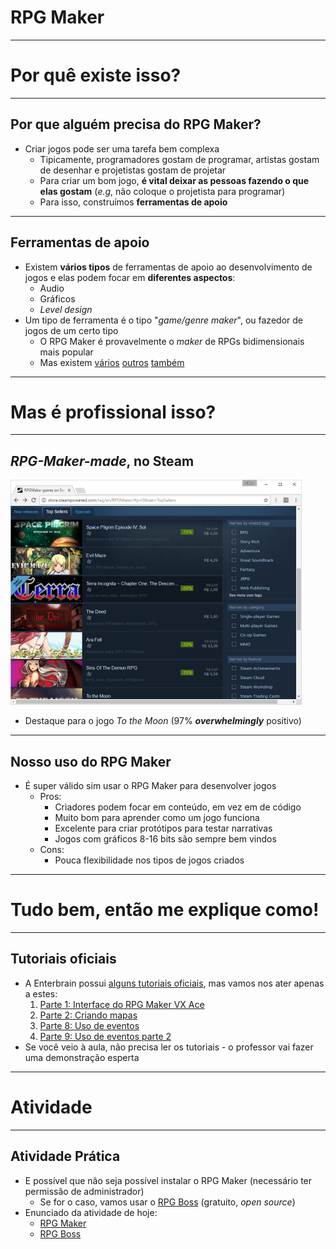 <!--
backdrop: rpgmaker-sand
-->

# RPG Maker

---
# Por quê existe isso?

---
## Por que alguém precisa do RPG Maker?

- Criar jogos pode ser uma tarefa bem complexa
  - Tipicamente, programadores gostam de programar, artistas gostam de desenhar e projetistas gostam de projetar
  - Para criar um bom jogo, **é vital deixar as pessoas fazendo o que elas gostam** (_e.g_, não coloque o projetista para programar)
  - Para isso, construímos **ferramentas de apoio**

---
## Ferramentas de apoio

- Existem **vários tipos** de ferramentas de apoio ao desenvolvimento de jogos e elas podem focar em **diferentes aspectos**:
  - Audio
  - Gráficos
  - _Level design_
- Um tipo de ferramenta é o tipo "_game/genre maker_", ou fazedor de jogos de um certo tipo
  - O RPG Maker é provavelmente o _maker_ de RPGs bidimensionais mais popular
   - Mas existem [vários][rpg-boss] [outros][tool-rpgtoolkit] [também][tool-ggmaker]

[rpg-boss]: http://rpgboss.com/
[tool-rpgtoolkit]: http://rpgtoolkit.net/home
[tool-ggmaker]: http://ggmaker.com/

---
# Mas é profissional isso?

---
## _RPG-Maker-made_, no Steam

[![](../../images/steam-rpgmaker-tagged-games.png)][steam-rpgmaker-tagged-games]

- Destaque para o jogo _To the Moon_ (97% _**overwhelmingly**_ positivo)

[steam-rpgmaker-tagged-games]: http://store.steampowered.com/tag/en/RPGMaker/#p=0&tab=TopSellers
---
## Nosso uso do RPG Maker

- É super válido sim usar o RPG Maker para desenvolver jogos
  - Pros:
    - Criadores podem focar em conteúdo, em vez em de código
    - Muito bom para aprender como um jogo funciona
    - Excelente para criar protótipos para testar narrativas
    - Jogos com gráficos 8-16 bits são sempre bem vindos
  - Cons:
    - Pouca flexibilidade nos tipos de jogos criados

---
# Tudo bem, então me explique como!

---
## Tutoriais oficiais

- A Enterbrain possui [alguns tutoriais oficiais][tut-enterbrain], mas vamos nos ater apenas a estes:
  1. [Parte 1: Interface do RPG Maker VX Ace][tut-1]
  1. [Parte 2: Criando mapas][tut-2]
  1. [Parte 8: Uso de eventos][tut-3]
  1. [Parte 9: Uso de eventos parte 2][tut-4]
- Se você veio à aula, não precisa ler os tutoriais - o professor vai fazer uma demonstração esperta

[tut-enterbrain]: http://www.rpgmakerweb.com/support/products/tutorials
[tut-1]: https://d289qh4hsbjjw7.cloudfront.net/rpgmaker-20130522223546811/files/RPGMakerVXAceTutorial1.pdf
[tut-2]: https://d289qh4hsbjjw7.cloudfront.net/rpgmaker-20130522223546811/files/RPGMakerVXAceTutorial2.pdf
[tut-3]: https://d289qh4hsbjjw7.cloudfront.net/rpgmaker-20130522223546811/files/RPGMakerVXAceTutorial8.pdf
[tut-4]: https://d289qh4hsbjjw7.cloudfront.net/rpgmaker-20130522223546811/files/RPGMakerVXAceTutorial9.pdf

---
# Atividade

---
## Atividade Prática

- E possível que não seja possível instalar o RPG Maker (necessário ter
    permissão de administrador)
  - Se for o caso, vamos usar o [RPG Boss][rpgboss] (gratuito, _open source_)
- Enunciado da atividade de hoje:
  - [RPG Maker][activity-rpgmaker]
  - [RPG Boss][activity-rpgboss]


[activity-rpgmaker]: https://github.com/fegemo/cefet-games/tree/master/assignments/rpgmaker
[activity-rpgboss]: https://github.com/fegemo/cefet-games/tree/master/assignments/rpgboss
[rpgboss]: http://rpgboss.com/
